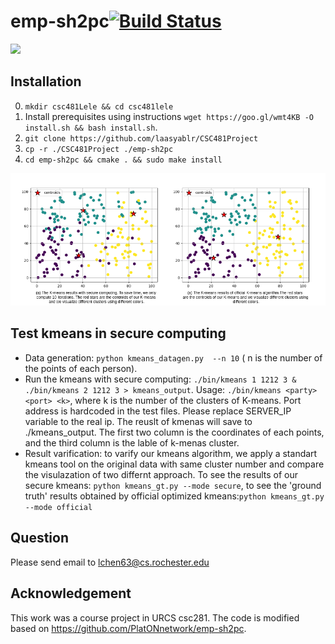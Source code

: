 # emp-sh2pc[![Build Status](https://travis-ci.org/emp-toolkit/emp-sh2pc.svg?branch=master)](https://travis-ci.org/emp-toolkit/emp-sh2pc)

<img src="https://raw.githubusercontent.com/emp-toolkit/emp-readme/master/art/logo-full.jpg" width=300px/>

## Installation
0. `mkdir csc481Lele && cd csc481lele`
1. Install prerequisites using instructions   `wget https://goo.gl/wmt4KB -O install.sh && bash install.sh`.
2. `git clone https://github.com/laasyablr/CSC481Project`
3. `cp -r ./CSC481Project ./emp-sh2pc`
4. `cd emp-sh2pc && cmake . && sudo make install`
<img src="https://github.com/laasyablr/CSC481Project/blob/master/fig/compare.png" width=800px/>

## Test kmeans in secure computing
* Data generation: `python kmeans_datagen.py  --n 10` ( n is the number of the points of each person).
* Run the kmeans with secure computing: `./bin/kmeans 1 1212 3 & ./bin/kmeans 2 1212 3 > kmeans_output`. Usage: `./bin/kmeans <party> <port> <k>`, where k is the number of the clusters of K-means. Port address is hardcoded in the test files. Please replace
  SERVER_IP variable to the real ip. The reuslt of kmenas will save to ./kmeans_output. The first two column is the coordinates of each points, and the third column is the lable of k-menas cluster.
* Result varification: to varify our kmeans algorithm, we apply a standart kmeans tool on the original data with same cluster number and compare the visulazation of two differnt approach. To see the results of our secure kmeans: `python kmeans_gt.py --mode secure`, to see the 'ground truth' results obtained by official optimized kmeans:`python kmeans_gt.py --mode official`

## Question
Please send email to lchen63@cs.rochester.edu

## Acknowledgement
This work was a course project in URCS csc281. The code is modified based on https://github.com/PlatONnetwork/emp-sh2pc.

